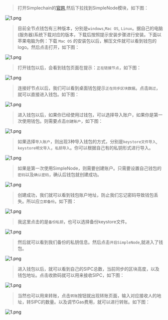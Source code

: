 > 打开Simplechain的[官网](https://www.simplechain.com),然后下拉找到SimpleNode模块，如下图：

![1.png](41.0.png)

> 目前全节点钱包有三种版本，分别是`windows`,`Mac OS`, `Linux`。据自己的电脑(服务器)系统下载对应的版本，下载后按照提示安装步骤进行安装。下面以苹果电脑为例：下载 `Mac OS` 的安装包以后，解压文件就可以看到钱包的logo。然后点击打开，如下图：

![1.png](41.1.png)

> 打开钱包以后，会看到钱包页面在提示：`正在链接节点`，如下图：

![1.png](41.2.jpeg)

> 连接好节点以后，我们可以看到桌面钱包提示`正在同步区块数据`。点击`跳过`，就可以直接进入钱包。如下图：

![1.png](41.3.jpeg)

> 进入钱包以后，如果你已经使用过钱包，可以选择导入账户，如果你是第一次使用钱包。则需要点击`创建账户`，如下图：

![1.png](41.4.jpeg)

> 如果选择`导入账户`，则出现3种导入钱包的方式，分别是`keystore文件导入`, `keystore明文导入`，`私钥导入`。你可以根据自己有的私钥形式进行导入。

![1.png](41.5.jpeg)

> 如果是第一次使用SimpleNode，则需要创建账户。只需要设置自己钱包的`密码`以及`确认密码`，确认后钱包就创建成功。

![1.png](41.6.jpeg)

> 创建成功，我们就可以看到钱包账户地址，防止我们忘记密码导致钱包丢失。所以应`立即备份`。如下图：

![1.png](41.7.jpeg)

> 我这里点击的是`备份私钥`，也可以选择备份keystore文件。

![1.png](41.8.jpeg)

> 然后就可以看到我们备份的私钥信息。然后点击`开启SimpleNode`,就进入了钱包。

![1.png](41.9.jpeg)

> 进入钱包以后，就可以看到自己的SIPC总数，当前同步的区块高度，以及钱包地址。点击收款码就可以用来接收SIPC，如下图：

![1.png](41.10.png)

> 当然也可以用来转账，点击`转账`按钮就出现转账页面，输入对应接收人的地址，转SIPC的数量。以及调节Gas费用，就可以进行转账。如下图：

![1.png](41.11.png)

